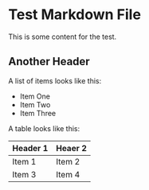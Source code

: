 # Test Markdown File

This is some content for the test.

## Another Header

A list of items looks like this:

- Item One
- Item Two
- Item Three

A table looks like this:

| Header 1 | Heaer 2 |
| -------- | ------- |
| Item 1   | Item 2  |
| Item 3   | Item 4  |
